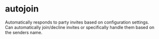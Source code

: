 # autojoin

Automatically responds to party invites based on configuration settings. Can automatically join/decline invites or specifically handle them based on the senders name.